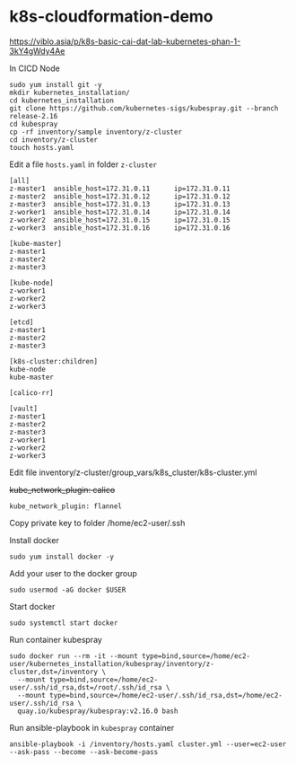 # k8s-cloudformation-demo

https://viblo.asia/p/k8s-basic-cai-dat-lab-kubernetes-phan-1-3kY4gWdy4Ae

In CICD Node
```
sudo yum install git -y
mkdir kubernetes_installation/
cd kubernetes_installation
git clone https://github.com/kubernetes-sigs/kubespray.git --branch release-2.16
cd kubespray
cp -rf inventory/sample inventory/z-cluster
cd inventory/z-cluster
touch hosts.yaml
```

Edit a file `hosts.yaml` in folder `z-cluster`
```
[all]
z-master1  ansible_host=172.31.0.11      ip=172.31.0.11
z-master2  ansible_host=172.31.0.12      ip=172.31.0.12
z-master3  ansible_host=172.31.0.13      ip=172.31.0.13
z-worker1  ansible_host=172.31.0.14      ip=172.31.0.14
z-worker2  ansible_host=172.31.0.15      ip=172.31.0.15
z-worker3  ansible_host=172.31.0.16      ip=172.31.0.16

[kube-master]
z-master1
z-master2
z-master3

[kube-node]
z-worker1
z-worker2
z-worker3

[etcd]
z-master1
z-master2
z-master3

[k8s-cluster:children]
kube-node
kube-master

[calico-rr]

[vault]
z-master1
z-master2
z-master3
z-worker1
z-worker2
z-worker3
```

Edit file inventory/z-cluster/group_vars/k8s_cluster/k8s-cluster.yml

<strike>kube_network_plugin: calico</strike>
```
kube_network_plugin: flannel
```

Copy private key to folder /home/ec2-user/.ssh

Install docker
```
sudo yum install docker -y
```

Add your user to the docker group
```
sudo usermod -aG docker $USER
```

Start docker
```
sudo systemctl start docker
```

Run container kubespray
```
sudo docker run --rm -it --mount type=bind,source=/home/ec2-user/kubernetes_installation/kubespray/inventory/z-cluster,dst=/inventory \
  --mount type=bind,source=/home/ec2-user/.ssh/id_rsa,dst=/root/.ssh/id_rsa \
  --mount type=bind,source=/home/ec2-user/.ssh/id_rsa,dst=/home/ec2-user/.ssh/id_rsa \
  quay.io/kubespray/kubespray:v2.16.0 bash
```

Run ansible-playbook in `kubespray` container
```
ansible-playbook -i /inventory/hosts.yaml cluster.yml --user=ec2-user --ask-pass --become --ask-become-pass
```

